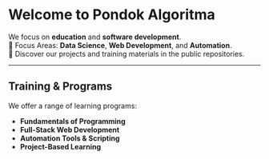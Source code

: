 # Welcome to Pondok Algoritma

We focus on **education** and **software development**.  
🌱 Focus Areas: **Data Science**, **Web Development**, and **Automation**.  
🚀 Discover our projects and training materials in the public repositories.

---

## Training & Programs

We offer a range of learning programs:

- **Fundamentals of Programming**
- **Full-Stack Web Development**
- **Automation Tools & Scripting**
- **Project-Based Learning**
